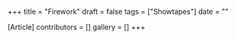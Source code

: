+++
title = "Firework"
draft = false
tags = ["Showtapes"]
date = ""

[Article]
contributors = []
gallery = []
+++